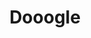 ---
ee_id: '17'
site: '1'
type: '2'
url: 2004-006-dooogle
title: Dooogle
year: '2004'
display_year: '2004'
medium: Web hack
dims:
pitch: "​A version of Google that only returns results for Doogie Howser."
ps:
live_url: http://dooogle.com/
related: "[4214] [2013-140-the-source-issue-7-dooogle] 2013-140 The Source Issue 7
  Dooogle"
youtube:
related_code: https://github.com/coryarcangel/Dooogle
imgs: dooogle-2004-006-screenshot-4-database-ih.jpg
subheading:
download:
add_credit:
add_credits:
commission:
layout: things-i-made
---